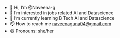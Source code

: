 - 👋 Hi, I’m @Naveena-g
- 👀 I’m interested in jobs related AI and Datascience
- 🌱 I’m currently learning B Tech AI and Datascience
- 📫 How to reach me naveenaguna04@gmail.com
- 😄 Pronouns: she/her

<!---
Naveena-g/Naveena-g is a ✨ special ✨ repository because its `README.md` (this file) appears on your GitHub profile.
You can click the Preview link to take a look at your changes.
--->
